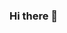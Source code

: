 ### Hi there 👋

<!--
**carvalho02/carvalho02** is a ✨ _special_ ✨ repository because its `README.md` (this file) appears on your GitHub profile.

Here are some ideas to get you started:

- 🔭 Opa,meu nome é Augusto Carvalho
- 🌱 Tenho 16 anos
- 📫 Meu email de contato é augusto.custodio.carvalho@escola.pr.gov.br
- 🤔 Estou cursando cursos de progamação 
- 💬 Telefone para contato (45) 99965-4844
- 
- 
- 
-
